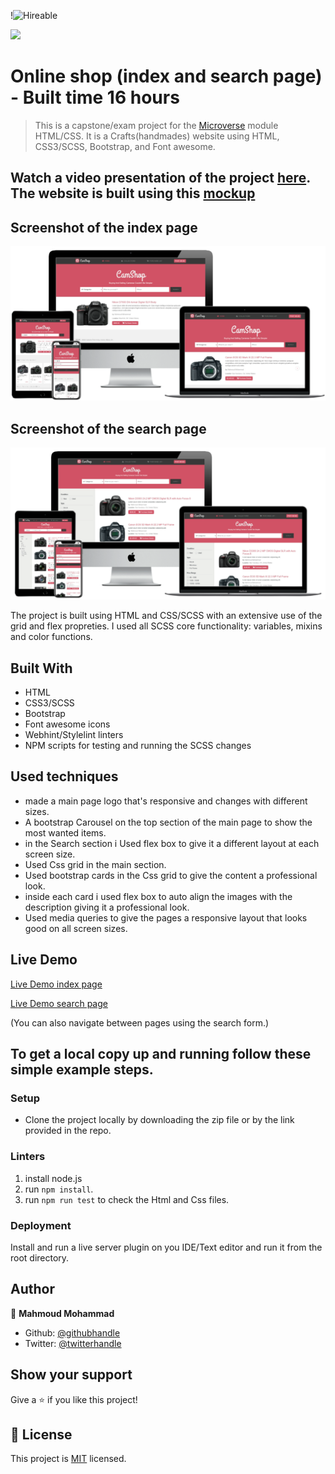 !![Hireable](https://img.shields.io/badge/Hireable-yes-success)

![](https://img.shields.io/badge/-Microverse%20projects-blueviolet)
# Online shop (index and search page) - Built time 16 hours

> This is a capstone/exam project for the [Microverse](https://www.microverse.org) module HTML/CSS. It is a Crafts(handmades) website using HTML, CSS3/SCSS, Bootstrap, and Font awesome.

## Watch a video presentation of the project [here](https://www.loom.com/share/277d684f83bb4885a067be4ae40a20fe). The website is built using this [mockup](https://www.behance.net/gallery/24796463/ZATTIX)

## Screenshot of the index page

![screenshot](./assets/readme-img/app-screenshot-index.png)

## Screenshot of the search page

![screenshot](./assets/readme-img/app-screenshot-search.png)

The project is built using HTML and CSS/SCSS with an extensive use of the grid and flex propreties. I used all SCSS core functionality: variables, mixins and color functions.

## Built With

- HTML
- CSS3/SCSS
- Bootstrap
- Font awesome icons
- Webhint/Stylelint linters
- NPM scripts for testing and running the SCSS changes

## Used techniques
 
- made a main page logo that's responsive and changes with different sizes.
- A bootstrap Carousel on the top section of the main page to show the most wanted items.
- in the Search section i Used flex box to give it a different layout at each screen size.
- Used Css grid in the main section.
- Used bootstrap cards in the Css grid to give the content a professional look.
- inside each card i used flex box to auto align the images with the description giving it a professional look.
- Used media queries to give the pages a responsive layout that looks good on all screen sizes.

## Live Demo

[Live Demo index page](https://raw.githack.com/mahmoud717/HTML-CSS-capstone-project-Online-shop/development-branch/index.html)

[Live Demo search page](https://raw.githack.com/mahmoud717/HTML-CSS-capstone-project-Online-shop/development-branch/search.html)

(You can also navigate between pages using the  search form.)

## To get a local copy up and running follow these simple example steps.

### Setup

- Clone the project locally by downloading the zip file or by the  link provided in the repo.

### Linters
1. install node.js
2. run `npm install`.
3. run `npm run test` to check the Html and Css files.

### Deployment

Install and run a live server plugin on you IDE/Text editor and run it from the root directory.

## Author

👤 **Mahmoud Mohammad**

- Github: [@githubhandle](https://github.com/mahmoud717)
- Twitter: [@twitterhandle](https://twitter.com/mahmoud26369406)

## Show your support

Give a ⭐️ if you like this project!

## 📝 License

This project is [MIT](lic.url) licensed.
